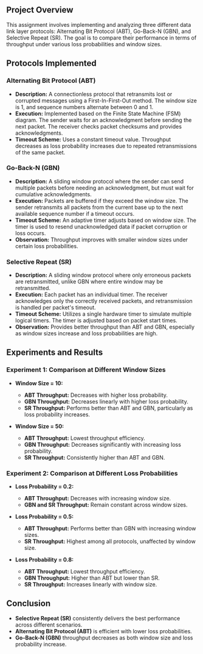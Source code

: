 
## Project Overview

This assignment involves implementing and analyzing three different data link layer protocols: Alternating Bit Protocol (ABT), Go-Back-N (GBN), and Selective Repeat (SR). The goal is to compare their performance in terms of throughput under various loss probabilities and window sizes.

## Protocols Implemented

### Alternating Bit Protocol (ABT)

- **Description:** A connectionless protocol that retransmits lost or corrupted messages using a First-In-First-Out method. The window size is 1, and sequence numbers alternate between 0 and 1.
- **Execution:** Implemented based on the Finite State Machine (FSM) diagram. The sender waits for an acknowledgment before sending the next packet. The receiver checks packet checksums and provides acknowledgments.
- **Timeout Scheme:** Uses a constant timeout value. Throughput decreases as loss probability increases due to repeated retransmissions of the same packet.

### Go-Back-N (GBN)

- **Description:** A sliding window protocol where the sender can send multiple packets before needing an acknowledgment, but must wait for cumulative acknowledgments.
- **Execution:** Packets are buffered if they exceed the window size. The sender retransmits all packets from the current base up to the next available sequence number if a timeout occurs.
- **Timeout Scheme:** An adaptive timer adjusts based on window size. The timer is used to resend unacknowledged data if packet corruption or loss occurs.
- **Observation:** Throughput improves with smaller window sizes under certain loss probabilities.

### Selective Repeat (SR)

- **Description:** A sliding window protocol where only erroneous packets are retransmitted, unlike GBN where entire window may be retransmitted.
- **Execution:** Each packet has an individual timer. The receiver acknowledges only the correctly received packets, and retransmission is handled per packet's timeout.
- **Timeout Scheme:** Utilizes a single hardware timer to simulate multiple logical timers. The timer is adjusted based on packet start times.
- **Observation:** Provides better throughput than ABT and GBN, especially as window sizes increase and loss probabilities are high.

## Experiments and Results

### Experiment 1: Comparison at Different Window Sizes

- **Window Size = 10:**
  - **ABT Throughput:** Decreases with higher loss probability.
  - **GBN Throughput:** Decreases linearly with higher loss probability.
  - **SR Throughput:** Performs better than ABT and GBN, particularly as loss probability increases.

- **Window Size = 50:**
  - **ABT Throughput:** Lowest throughput efficiency.
  - **GBN Throughput:** Decreases significantly with increasing loss probability.
  - **SR Throughput:** Consistently higher than ABT and GBN.

### Experiment 2: Comparison at Different Loss Probabilities

- **Loss Probability = 0.2:**
  - **ABT Throughput:** Decreases with increasing window size.
  - **GBN and SR Throughput:** Remain constant across window sizes.

- **Loss Probability = 0.5:**
  - **ABT Throughput:** Performs better than GBN with increasing window sizes.
  - **SR Throughput:** Highest among all protocols, unaffected by window size.

- **Loss Probability = 0.8:**
  - **ABT Throughput:** Lowest throughput efficiency.
  - **GBN Throughput:** Higher than ABT but lower than SR.
  - **SR Throughput:** Increases linearly with window size.

## Conclusion

- **Selective Repeat (SR)** consistently delivers the best performance across different scenarios.
- **Alternating Bit Protocol (ABT)** is efficient with lower loss probabilities.
- **Go-Back-N (GBN)** throughput decreases as both window size and loss probability increase.

